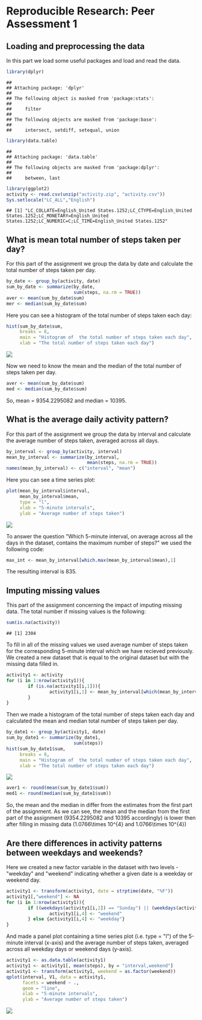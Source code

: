 # Reproducible Research: Peer Assessment 1


## Loading and preprocessing the data

In this part we load some useful packages and load and read the data.


```r
library(dplyr)
```

```
## 
## Attaching package: 'dplyr'
## 
## The following object is masked from 'package:stats':
## 
##     filter
## 
## The following objects are masked from 'package:base':
## 
##     intersect, setdiff, setequal, union
```

```r
library(data.table)
```

```
## 
## Attaching package: 'data.table'
## 
## The following objects are masked from 'package:dplyr':
## 
##     between, last
```

```r
library(ggplot2)
activity <- read.csv(unzip("activity.zip", "activity.csv"))
Sys.setlocale("LC_ALL","English")
```

```
## [1] "LC_COLLATE=English_United States.1252;LC_CTYPE=English_United States.1252;LC_MONETARY=English_United States.1252;LC_NUMERIC=C;LC_TIME=English_United States.1252"
```

## What is mean total number of steps taken per day?

For this part of the assignment we group the data by date and calculate the total number of steps taken per day.


```r
by_date <- group_by(activity, date)
sum_by_date <- summarize(by_date, 
                         sum(steps, na.rm = TRUE))
aver <- mean(sum_by_date$sum)
mer <- median(sum_by_date$sum)
```

Here you can see a histogram of the total number of steps taken each day:


```r
hist(sum_by_date$sum, 
     breaks = 8, 
     main = "Histogram of  the total number of steps taken each day", 
     xlab = "The total number of steps taken each day")
```

![](PA1_template_files/figure-html/unnamed-chunk-3-1.png) 

Now we need to know the mean and the median of the total number of steps taken per day.


```r
aver <- mean(sum_by_date$sum)
med <- median(sum_by_date$sum)
```

So, mean = 9354.2295082 and median = 10395.

## What is the average daily activity pattern?

For this part of the assignment we group the data by interval and calculate the average number of steps taken, averaged across all days.


```r
by_interval <- group_by(activity, interval)
mean_by_interval <- summarize(by_interval, 
                              mean(steps, na.rm = TRUE))
names(mean_by_interval) <- c("interval", "mean")
```

Here you can see a time series plot:


```r
plot(mean_by_interval$interval, 
     mean_by_interval$mean, 
     type = "l",
     xlab = "5-minute intervals",
     ylab = "Average number of steps taken")
```

![](PA1_template_files/figure-html/unnamed-chunk-6-1.png) 

To answer the question "Which 5-minute interval, on average across all the days in the dataset, contains the maximum number of steps?" we used the following code:


```r
max_int <- mean_by_interval[which.max(mean_by_interval$mean),1]
```

The resulting interval is 835.

## Imputing missing values

This part of the assignment concerning the impact of imputing missing data. The total number if missing values is the following:


```r
sum(is.na(activity))
```

```
## [1] 2304
```

To fill in all of the missing values we used average number of steps taken for the corresponding 5-minute interval which we have recieved previously. We created a new dataset that is equal to the original dataset but with the missing data filled in.


```r
activity1 <- activity
for (i in 1:nrow(activity1)){
        if (is.na(activity1[i,1])){
                activity1[i,1] <- mean_by_interval[which(mean_by_interval$interval == activity1[i,3]),2]
        }
}
```

Then we made a histogram of the total number of steps taken each day and calculated the mean and median total number of steps taken per day.


```r
by_date1 <- group_by(activity1, date)
sum_by_date1 <- summarize(by_date1, 
                         sum(steps))
hist(sum_by_date1$sum, 
     breaks = 8, 
     main = "Histogram of  the total number of steps taken each day", 
     xlab = "The total number of steps taken each day")
```

![](PA1_template_files/figure-html/unnamed-chunk-10-1.png) 

```r
aver1 <- round(mean(sum_by_date1$sum))
med1 <- round(median(sum_by_date1$sum))
```

So, the mean and the median in differ from the estimates from the first part of the assignment. As we can see, the mean and the median from the first part of the assignment (9354.2295082 and 10395 accordingly) is lower then after filling in missing data (1.0766\times 10^{4} and 1.0766\times 10^{4})

## Are there differences in activity patterns between weekdays and weekends?

Here we created a new factor variable in the dataset with two levels - "weekday" and "weekend" indicating whether a given date is a weekday or weekend day.


```r
activity1 <- transform(activity1, date = strptime(date, "%F"))
activity1[,"weekend"] <- NA
for (i in 1:nrow(activity1)){
        if ((weekdays(activity1[i,2]) == "Sunday") || (weekdays(activity1[i,2]) == "Saturday")){
                activity1[i,4] <- "weekend"
        } else {activity1[i,4] <- "weekday"}
}
```

And made a panel plot containing a time series plot (i.e. type = "l") of the 5-minute interval (x-axis) and the average number of steps taken, averaged across all weekday days or weekend days (y-axis).


```r
activity1 <- as.data.table(activity1)
activity1 <- activity1[, mean(steps), by = "interval,weekend"]
activity1 <- transform(activity1, weekend = as.factor(weekend))
qplot(interval, V1, data = activity1, 
      facets = weekend ~ ., 
      geom = "line", 
      xlab = "5-minute intervals",
      ylab = "Average number of steps taken")
```

![](PA1_template_files/figure-html/unnamed-chunk-12-1.png) 
